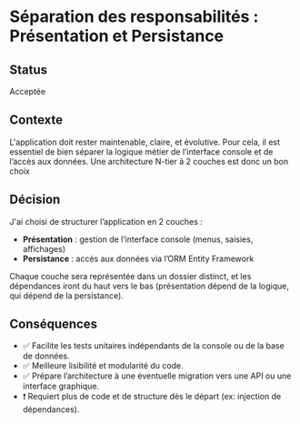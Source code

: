 # Séparation des responsabilités : Présentation et Persistance

## Status
Acceptée

## Contexte
L'application doit rester maintenable, claire, et évolutive. Pour cela, il est essentiel de bien séparer la logique métier de l’interface console et de l’accès aux données. Une architecture N-tier à 2 couches est donc un bon choix

## Décision
J'ai choisi de structurer l’application en 2 couches :
- **Présentation** : gestion de l’interface console (menus, saisies, affichages)
- **Persistance** : accès aux données via l’ORM Entity Framework

Chaque couche sera représentée dans un dossier distinct, et les dépendances iront du haut vers le bas (présentation dépend de la logique, qui dépend de la persistance).

## Conséquences
- ✅ Facilite les tests unitaires indépendants de la console ou de la base de données.
- ✅ Meilleure lisibilité et modularité du code.
- ✅ Prépare l’architecture à une éventuelle migration vers une API ou une interface graphique.
- ❗ Requiert plus de code et de structure dès le départ (ex: injection de dépendances).
